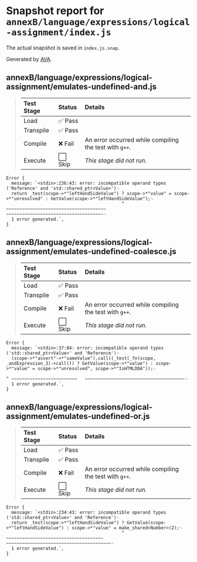 # Snapshot report for `annexB/language/expressions/logical-assignment/index.js`

The actual snapshot is saved in `index.js.snap`.

Generated by [AVA](https://avajs.dev).

## annexB/language/expressions/logical-assignment/emulates-undefined-and.js

> | Test Stage | Status | Details |
> | :-- | :-- | :-- |
> | Load | ✅ Pass |  |
> | Transpile | ✅ Pass |  |
> | Compile | ❌ Fail | An error occurred while compiling the test with `g++`. |
> | Execute | ⬜ Skip | *This stage did not run.* |

    Error {
      message: `<stdin>:236:43: error: incompatible operand types ('Reference' and 'std::shared_ptr<Value>')␊
      return _test(scope->*"leftHandSideValue") ? scope->*"value" = scope->*"unresolved" : GetValue(scope->*"leftHandSideValue");␊
                                                ^ ~~~~~~~~~~~~~~~~~~~~~~~~~~~~~~~~~~~~~~   ~~~~~~~~~~~~~~~~~~~~~~~~~~~~~~~~~~~~~␊
      1 error generated.`,
    }

## annexB/language/expressions/logical-assignment/emulates-undefined-coalesce.js

> | Test Stage | Status | Details |
> | :-- | :-- | :-- |
> | Load | ✅ Pass |  |
> | Transpile | ✅ Pass |  |
> | Compile | ❌ Fail | An error occurred while compiling the test with `g++`. |
> | Execute | ⬜ Skip | *This stage did not run.* |

    Error {
      message: `<stdin>:37:84: error: incompatible operand types ('std::shared_ptr<Value>' and 'Reference')␊
      (scope->*"assert"->*"sameValue").call((_test(_fn(scope, _andExpression_3)->call()) ? GetValue(scope->*"value") : scope->*"value" = scope->*"unresolved", scope->*"IsHTMLDDA"));␊
                                                                                         ^ ~~~~~~~~~~~~~~~~~~~~~~~~~   ~~~~~~~~~~~~~~~~~~~~~~~~~~~~~~~~~~~~~~␊
      1 error generated.`,
    }

## annexB/language/expressions/logical-assignment/emulates-undefined-or.js

> | Test Stage | Status | Details |
> | :-- | :-- | :-- |
> | Load | ✅ Pass |  |
> | Transpile | ✅ Pass |  |
> | Compile | ❌ Fail | An error occurred while compiling the test with `g++`. |
> | Execute | ⬜ Skip | *This stage did not run.* |

    Error {
      message: `<stdin>:234:43: error: incompatible operand types ('std::shared_ptr<Value>' and 'Reference')␊
      return _test(scope->*"leftHandSideValue") ? GetValue(scope->*"leftHandSideValue") : scope->*"value" = make_shared<Number>(2);␊
                                                ^ ~~~~~~~~~~~~~~~~~~~~~~~~~~~~~~~~~~~~~   ~~~~~~~~~~~~~~~~~~~~~~~~~~~~~~~~~~~~~~~~␊
      1 error generated.`,
    }
